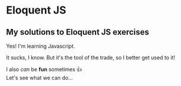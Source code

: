 # Eloquent JS
## My solutions to Eloquent JS exercises

Yes! I'm learning Javascript.

It sucks, I know. But it's the tool of the trade, so I better get used to it!

I also *can* be **fun** sometimes :+1:
<br/>
Let's see what we can do...